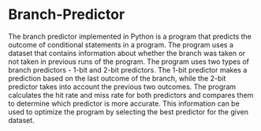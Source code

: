 # Branch-Predictor
The branch predictor implemented in Python is a program that predicts the outcome of conditional statements in a program. The program uses a dataset that contains information about whether the branch was taken or not taken in previous runs of the program. The program uses two types of branch predictors - 1-bit and 2-bit predictors. The 1-bit predictor makes a prediction based on the last outcome of the branch, while the 2-bit predictor takes into account the previous two outcomes. The program calculates the hit rate and miss rate for both predictors and compares them to determine which predictor is more accurate. This information can be used to optimize the program by selecting the best predictor for the given dataset.
